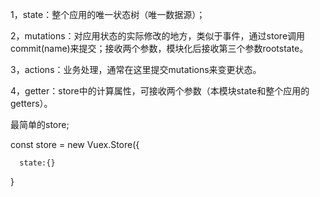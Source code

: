 1，state：整个应用的唯一状态树（唯一数据源）；

2，mutations：对应用状态的实际修改的地方，类似于事件，通过store调用commit\(name\)来提交；接收两个参数，模块化后接收第三个参数rootstate。

3，actions：业务处理，通常在这里提交mutations来变更状态。

4，getter：store中的计算属性，可接收两个参数（本模块state和整个应用的getters）。



最简单的store;

const store = new Vuex.Store\({

      state:{}

}

